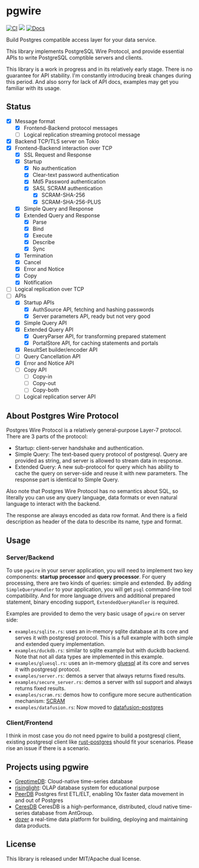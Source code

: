 # pgwire

[![CI](https://github.com/sunng87/pgwire/actions/workflows/ci.yml/badge.svg)](https://github.com/sunng87/pgwire/actions/workflows/ci.yml)
[![](https://img.shields.io/crates/v/pgwire)](https://crates.io/crates/pgwire)
[![Docs](https://docs.rs/pgwire/badge.svg)](https://docs.rs/pgwire/latest/pgwire/)

Build Postgres compatible access layer for your data service.

This library implements PostgreSQL Wire Protocol, and provide essential APIs to
write PostgreSQL comptible servers and clients.

This library is a work in progress and in its relatively early stage. There is
no guarantee for API stability. I'm constantly introducing break changes during
this period. And also sorry for lack of API docs, examples may get you familiar
with its usage.

## Status

- [x] Message format
  - [x] Frontend-Backend protocol messages
  - [ ] Logical replication streaming protocol message
- [x] Backend TCP/TLS server on Tokio
- [x] Frontend-Backend interaction over TCP
  - [x] SSL Request and Response
  - [x] Startup
    - [x] No authentication
    - [x] Clear-text password authentication
    - [x] Md5 Password authentication
    - [x] SASL SCRAM authentication
      - [x] SCRAM-SHA-256
      - [x] SCRAM-SHA-256-PLUS
  - [x] Simple Query and Response
  - [x] Extended Query and Response
    - [x] Parse
    - [x] Bind
    - [x] Execute
    - [x] Describe
    - [x] Sync
  - [x] Termination
  - [x] Cancel
  - [x] Error and Notice
  - [x] Copy
  - [x] Notification
- [ ] Logical replication over TCP
- [ ] APIs
  - [x] Startup APIs
    - [x] AuthSource API, fetching and hashing passwords
    - [x] Server parameters API, ready but not very good
  - [x] Simple Query API
  - [x] Extended Query API
    - [x] QueryParser API, for transforming prepared statement
    - [x] PortalStore API, for caching statements and portals
  - [x] ResultSet builder/encoder API
  - [ ] Query Cancellation API
  - [x] Error and Notice API
  - [ ] Copy API
    - [ ] Copy-in
    - [ ] Copy-out
    - [ ] Copy-both
  - [ ] Logical replication server API

## About Postgres Wire Protocol

Postgres Wire Protocol is a relatively general-purpose Layer-7 protocol. There
are 3 parts of the protocol:

- Startup: client-server handshake and authentication.
- Simple Query: The text-based query protocol of postgresql. Query are provided
  as string, and server is allowed to stream data in response.
- Extended Query: A new sub-protocol for query which has ability to cache the
  query on server-side and reuse it with new parameters. The response part is
  identical to Simple Query.

Also note that Postgres Wire Protocol has no semantics about SQL, so literally
you can use any query language, data formats or even natural language to
interact with the backend.

The response are always encoded as data row format. And there is a field
description as header of the data to describe its name, type and format.


## Usage

### Server/Backend

To use `pgwire` in your server application, you will need to implement two key
components: **startup processor** and **query processor**. For query
processing, there are two kinds of queries: simple and extended. By adding
`SimpleQueryHandler` to your application, you will get `psql` command-line tool
compatibility. And for more language drivers and additional prepared statement,
binary encoding support, `ExtendedQueryHandler` is required.

Examples are provided to demo the very basic usage of `pgwire` on server side:

- `examples/sqlite.rs`: uses an in-memory sqlite database at its core and serves
  it with postgresql protocol. This is a full example with both simple and
  extended query implementation.
- `examples/duckdb.rs`: similar to sqlite example but with duckdb backend. Note
  that not all data types are implemented in this example.
- `examples/gluesql.rs`: uses an in-memory
  [gluesql](https://github.com/gluesql/gluesql) at its core and serves
  it with postgresql protocol.
- `examples/server.rs`: demos a server that always returns fixed results.
- `examples/secure_server.rs`: demos a server with ssl support and always
  returns fixed results.
- `examples/scram.rs`: demos how to configure more secure authentication
  mechanism:
  [SCRAM](https://en.wikipedia.org/wiki/Salted_Challenge_Response_Authentication_Mechanism)
- `examples/datafusion.rs`: Now moved to
  [datafusion-postgres](https://github.com/sunng87/datafusion-postgres)

### Client/Frontend

I think in most case you do not need pgwire to build a postgresql client,
existing postgresql client like
[rust-postgres](https://github.com/sfackler/rust-postgres) should fit your
scenarios. Please rise an issue if there is a scenario.

## Projects using pgwire

* [GreptimeDB](https://github.com/GrepTimeTeam/greptimedb): Cloud-native
  time-series database
* [risinglight](https://github.com/risinglightdb/risinglight): OLAP database
  system for educational purpose
* [PeerDB](https://github.com/PeerDB-io/peerdb) Postgres first ETL/ELT, enabling
  10x faster data movement in and out of Postgres
* [CeresDB](https://github.com/CeresDB/ceresdb) CeresDB is a high-performance,
  distributed, cloud native time-series database from AntGroup.
* [dozer](https://github.com/getdozer/dozer) a real-time data platform for
  building, deploying and maintaining data products.

## License

This library is released under MIT/Apache dual license.
